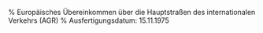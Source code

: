 % Europäisches Übereinkommen über die Hauptstraßen des internationalen Verkehrs  (AGR)
% Ausfertigungsdatum: 15.11.1975
 